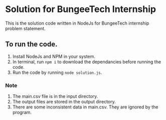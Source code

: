 # Solution for BungeeTech Internship
This is the solution code written in NodeJs for BungeeTech internship problem statement.

## To run the code.
1. Install NodeJs and NPM in your system.
2. In terminal, run `npm i` to download the dependancies  before running the code.
3. Run the code by running `node solution.js`.

### Note
1. The main.csv file is in the input directory.
2. The output files are stored in the output directory.
3. There are some inconsistent data in main.csv. They are ignored by the program.

